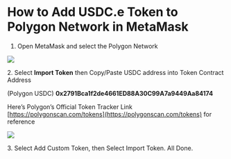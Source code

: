 # How to Add USDC.e Token to Polygon Network in MetaMask



1. Open MetaMask and select the Polygon Network

![](https://miro.medium.com/max/479/0\*hImoj-W4tss4PGQT)

2\. Select **Import Token** then Copy/Paste USDC address into Token Contract Address

(Polygon USDC) **0x2791Bca1f2de4661ED88A30C99A7a9449Aa84174**

Here’s Polygon’s Official Token Tracker Link [https://polygonscan.com/tokens](https://polygonscan.com/tokens) for reference

![](https://miro.medium.com/max/478/0\*WOK2tLBLMlIjbjP2)

3\. Select Add Custom Token, then Select Import Token. All Done.

